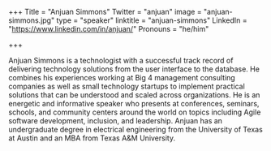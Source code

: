 +++
Title = "Anjuan Simmons"
Twitter = "anjuan"
image = "anjuan-simmons.jpg"
type = "speaker"
linktitle = "anjuan-simmons"
LinkedIn = "https://www.linkedin.com/in/anjuan/"
Pronouns = "he/him"

+++

Anjuan Simmons is a technologist with a successful track record of delivering technology solutions from the user interface to the database. He combines his experiences working at Big 4 management consulting companies as well as small technology startups to implement practical solutions that can be understood and scaled across organizations. He is an energetic and informative speaker who presents at conferences, seminars, schools, and community centers around the world on topics including Agile software development, inclusion, and leadership. Anjuan has an undergraduate degree in electrical engineering from the University of Texas at Austin and an MBA from Texas A&M University.
